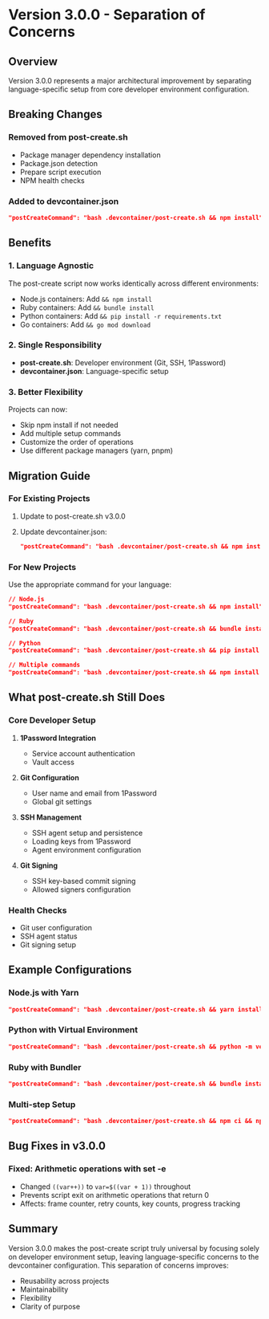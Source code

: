 # Version 3.0.0 - Separation of Concerns

## Overview

Version 3.0.0 represents a major architectural improvement by separating language-specific setup from core developer environment configuration.

## Breaking Changes

### Removed from post-create.sh

- Package manager dependency installation
- Package.json detection
- Prepare script execution
- NPM health checks

### Added to devcontainer.json

```json
"postCreateCommand": "bash .devcontainer/post-create.sh && npm install"
```

## Benefits

### 1. **Language Agnostic**

The post-create script now works identically across different environments:

- Node.js containers: Add `&& npm install`
- Ruby containers: Add `&& bundle install`
- Python containers: Add `&& pip install -r requirements.txt`
- Go containers: Add `&& go mod download`

### 2. **Single Responsibility**

- **post-create.sh**: Developer environment (Git, SSH, 1Password)
- **devcontainer.json**: Language-specific setup

### 3. **Better Flexibility**

Projects can now:

- Skip npm install if not needed
- Add multiple setup commands
- Customize the order of operations
- Use different package managers (yarn, pnpm)

## Migration Guide

### For Existing Projects

1. Update to post-create.sh v3.0.0
2. Update devcontainer.json:

   ```json
   "postCreateCommand": "bash .devcontainer/post-create.sh && npm install"
   ```

### For New Projects

Use the appropriate command for your language:

```json
// Node.js
"postCreateCommand": "bash .devcontainer/post-create.sh && npm install"

// Ruby
"postCreateCommand": "bash .devcontainer/post-create.sh && bundle install"

// Python
"postCreateCommand": "bash .devcontainer/post-create.sh && pip install -r requirements.txt"

// Multiple commands
"postCreateCommand": "bash .devcontainer/post-create.sh && npm install && npm run prepare"
```

## What post-create.sh Still Does

### Core Developer Setup

1. **1Password Integration**
   - Service account authentication
   - Vault access

2. **Git Configuration**
   - User name and email from 1Password
   - Global git settings

3. **SSH Management**
   - SSH agent setup and persistence
   - Loading keys from 1Password
   - Agent environment configuration

4. **Git Signing**
   - SSH key-based commit signing
   - Allowed signers configuration

### Health Checks

- Git user configuration
- SSH agent status
- Git signing setup

## Example Configurations

### Node.js with Yarn

```json
"postCreateCommand": "bash .devcontainer/post-create.sh && yarn install"
```

### Python with Virtual Environment

```json
"postCreateCommand": "bash .devcontainer/post-create.sh && python -m venv .venv && .venv/bin/pip install -r requirements.txt"
```

### Ruby with Bundler

```json
"postCreateCommand": "bash .devcontainer/post-create.sh && bundle install --path vendor/bundle"
```

### Multi-step Setup

```json
"postCreateCommand": "bash .devcontainer/post-create.sh && npm ci && npm run build && npm run test"
```

## Bug Fixes in v3.0.0

### Fixed: Arithmetic operations with set -e

- Changed `((var++))` to `var=$((var + 1))` throughout
- Prevents script exit on arithmetic operations that return 0
- Affects: frame counter, retry counts, key counts, progress tracking

## Summary

Version 3.0.0 makes the post-create script truly universal by focusing solely on developer environment setup, leaving language-specific concerns to the devcontainer configuration. This separation of concerns improves:

- Reusability across projects
- Maintainability
- Flexibility
- Clarity of purpose
